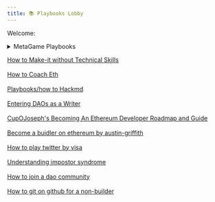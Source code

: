 ```yaml
---
title: 📚 Playbooks Lobby
---
```

Welcome:

<details>
<summary>MetaGame Playbooks</summary>
<br />

</details>




<p>


<a href='https://metagame.wtf/docs/playbooks/how-to-make-it-without-technical-skills'>
How to Make-it without Technical Skills</a>
<br /><br />
<a href='https://metagame.wtf/docs/playbooks/how-to-coach-eth'>
How to Coach Eth</a>
<br /><br />
<a href='https://metagame.wtf/docs/playbooks/how-to-hackmd'>
Playbooks/how to Hackmd</a>
<br /><br />
<a href='https://metagame.wtf/docs/playbooks/entering-daos-as-a-writer'>
Entering DAOs as a Writer</a>
<br /><br />
<a href='https://metagame.wtf/docs/playbooks/CupOJosephs-Becoming-An-Ethereum-Developer-Roadmap-and-Guide'>
CupOJoseph's Becoming An Ethereum Developer Roadmap and Guide</a>
<br /><br />
<a href='https://metagame.wtf/docs/playbooks/become-a-buidler-on-ethereum-by-austin-griffith'>
Become a buidler on ethereum by austin-griffith</a>
<br /><br />
<a href='https://metagame.wtf/docs/playbooks/how-to-play-twitter-by-visa'>
How to play twitter by visa</a>
<br /><br />
<a href='https://metagame.wtf/docs/playbooks/understanding-impostor-syndrome'>
Understanding impostor syndrome</a>
<br /><br />
<a href='https://metagame.wtf/docs/playbooks/how-to-join-a-dao-community'>
How to join a dao community</a>
<br /><br />
<a href='https://metagame.wtf/docs/playbooks/how-to-git-on-github-non-builder'>
How to git on github for a non-builder</a>






















</p>


